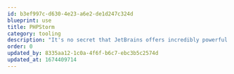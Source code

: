 ```yaml
---
id: b3ef997c-d630-4e23-a6e2-de1d247c324d
blueprint: use
title: PHPStorm
category: tooling
description: "It's no secret that JetBrains offers incredibly powerful IDE's and PHPStorm is no exception. The recently refresh UI make it a powerhouse with a very modern look and feel. The refactoring capabilities and VCS integration that comes standard are only two (of many) reasons this is my go-to IDE."
order: 0
updated_by: 8335aa12-1c0a-4f6f-b6c7-ebc3b5c2574d
updated_at: 1674409714
---
```

